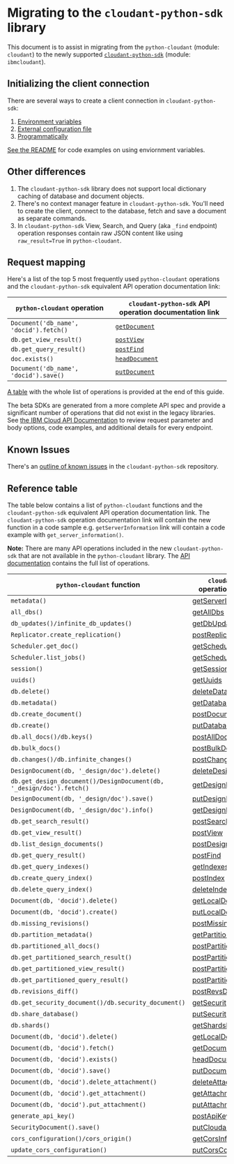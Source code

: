 # Migrating to the `cloudant-python-sdk` library 
This document is to assist in migrating from the `python-cloudant` (module: `cloudant`) to the newly supported [`cloudant-python-sdk`](https://github.com/IBM/cloudant-python-sdk) (module: `ibmcloudant`).

## Initializing the client connection
There are several ways to create a client connection in `cloudant-python-sdk`:
1. [Environment variables](https://github.com/IBM/cloudant-python-sdk#authentication-with-environment-variables)
2. [External configuration file](https://github.com/IBM/cloudant-python-sdk#authentication-with-external-configuration)
3. [Programmatically](https://github.com/IBM/cloudant-python-sdk#programmatic-authentication)

[See the README](https://github.com/IBM/cloudant-python-sdk#code-examples) for code examples on using enviornment variables.

## Other differences
1. The `cloudant-python-sdk` library does not support local dictionary caching of database and document objects.
1. There's no context manager feature in `cloudant-python-sdk`.  You'll need to create the client, connect to the database, fetch and save a document as separate commands.
1. In `cloudant-python-sdk` View, Search, and Query (aka `_find` endpoint) operation responses contain raw JSON content like using `raw_result=True` in `python-cloudant`.

## Request mapping
Here's a list of the top 5 most frequently used `python-cloudant` operations and the `cloudant-python-sdk` equivalent API operation documentation link:

| `python-cloudant` operation           | `cloudant-python-sdk` API operation documentation link |
|---------------------------------------|---------------------------------|
|`Document('db_name', 'docid').fetch()` |[`getDocument`](https://cloud.ibm.com/apidocs/cloudant?code=python#getdocument)|
|`db.get_view_result()`                 |[`postView`](https://cloud.ibm.com/apidocs/cloudant?code=python#postview)|
|`db.get_query_result()`                |[`postFind`](https://cloud.ibm.com/apidocs/cloudant?code=python#postfind)|
| `doc.exists()`                        |[`headDocument`](https://cloud.ibm.com/apidocs/cloudant?code=python#headdocument)|
|`Document('db_name', 'docid').save()`  |[`putDocument`](https://cloud.ibm.com/apidocs/cloudant?code=python#putdocument)|


[A table](#reference-table) with the whole list of operations is provided at the end of this guide.

The beta SDKs are generated from a more complete API spec and provide a significant number of operations that did not exist in the legacy libraries. See [the IBM Cloud API Documentation](https://cloud.ibm.com/apidocs/cloudant) to review request parameter and body options, code examples, and additional details for every endpoint.

## Known Issues
There's an [outline of known issues](https://github.com/IBM/cloudant-python-sdk/blob/master/KNOWN_ISSUES.md) in the `cloudant-python-sdk` repository.

## Reference table
The table below contains a list of `python-cloudant` functions and the `cloudant-python-sdk` equivalent API operation documentation link.  The `cloudant-python-sdk` operation documentation link will contain the new function in a code sample e.g. `getServerInformation` link will contain a code example with `get_server_information()`.

**Note:** There are many API operations included in the new `cloudant-python-sdk` that are not available in the `python-cloudant` library. The [API documentation](https://cloud.ibm.com/apidocs/cloudant?code=python) contains the full list of operations.

| `python-cloudant` function | `cloudant-python-sdk` API operation documentation link |
|-----------------|---------------------|
|`metadata()`|[getServerInformation](https://cloud.ibm.com/apidocs/cloudant?code=python#getserverinformation)|
|`all_dbs()`|[getAllDbs](https://cloud.ibm.com/apidocs/cloudant?code=python#getalldbs)|
|`db_updates()/infinite_db_updates()`|[getDbUpdates](https://cloud.ibm.com/apidocs/cloudant?code=python#getdbupdates)|
|`Replicator.create_replication()`|[postReplicate](https://cloud.ibm.com/apidocs/cloudant?code=python#postreplicate)|
|`Scheduler.get_doc()`|[getSchedulerDocument](https://cloud.ibm.com/apidocs/cloudant?code=python#getschedulerdocument)|
|`Scheduler.list_jobs()`|[getSchedulerJobs](https://cloud.ibm.com/apidocs/cloudant?code=python#getschedulerjobs)|
|`session()`|[getSessionInformation](https://cloud.ibm.com/apidocs/cloudant?code=python#getsessioninformation)|
|`uuids()`|[getUuids](https://cloud.ibm.com/apidocs/cloudant?code=python#getuuids)|
|`db.delete()`|[deleteDatabase](https://cloud.ibm.com/apidocs/cloudant?code=python#deletedatabase)|
|`db.metadata()`|[getDatabaseInformation](https://cloud.ibm.com/apidocs/cloudant?code=python#getdatabaseinformation)|
|`db.create_document()`|[postDocument](https://cloud.ibm.com/apidocs/cloudant?code=python#postdocument)|
|`db.create()`|[putDatabase](https://cloud.ibm.com/apidocs/cloudant?code=python#putdatabase)|
|`db.all_docs()/db.keys()`|[postAllDocs](https://cloud.ibm.com/apidocs/cloudant?code=python#postalldocs)|
|`db.bulk_docs()`|[postBulkDocs](https://cloud.ibm.com/apidocs/cloudant?code=python#postbulkdocs)|
|`db.changes()/db.infinite_changes()`|[postChanges](https://cloud.ibm.com/apidocs/cloudant?code=python#postchanges)|
|`DesignDocument(db, '_design/doc').delete()`|[deleteDesignDocument](https://cloud.ibm.com/apidocs/cloudant?code=python#deletedesigndocument)|
|`db.get_design_document()/DesignDocument(db, '_design/doc').fetch()`|[getDesignDocument](https://cloud.ibm.com/apidocs/cloudant?code=python#getdesigndocument)|
|`DesignDocument(db, '_design/doc').save()`|[putDesignDocument](https://cloud.ibm.com/apidocs/cloudant?code=python#putdesigndocument)|
|`DesignDocument(db, '_design/doc').info()`|[getDesignDocumentInformation](https://cloud.ibm.com/apidocs/cloudant?code=python#getdesigndocumentinformation)|
|`db.get_search_result()`|[postSearch](https://cloud.ibm.com/apidocs/cloudant?code=python#postsearch)|
|`db.get_view_result()`|[postView](https://cloud.ibm.com/apidocs/cloudant?code=python#postview)|
|`db.list_design_documents()`|[postDesignDocs](https://cloud.ibm.com/apidocs/cloudant?code=python#postdesigndocs)|
|`db.get_query_result()`|[postFind](https://cloud.ibm.com/apidocs/cloudant?code=python#postfind)|
|`db.get_query_indexes()`|[getIndexesInformation](https://cloud.ibm.com/apidocs/cloudant?code=python#getindexesinformation)|
|`db.create_query_index()`|[postIndex](https://cloud.ibm.com/apidocs/cloudant?code=python#postindex)|
|`db.delete_query_index()`|[deleteIndex](https://cloud.ibm.com/apidocs/cloudant?code=python#deleteindex)|
|`Document(db, 'docid').delete()`|[getLocalDocument](https://cloud.ibm.com/apidocs/cloudant?code=python#getlocaldocument)|
|`Document(db, 'docid').create()`|[putLocalDocument](https://cloud.ibm.com/apidocs/cloudant?code=python#putlocaldocument)|
|`db.missing_revisions()`|[postMissingRevs](https://cloud.ibm.com/apidocs/cloudant?code=python#postmissingrevs)|
|`db.partition_metadata()`|[getPartitionInformation](https://cloud.ibm.com/apidocs/cloudant?code=python#getpartitioninformation)|
|`db.partitioned_all_docs()`|[postPartitionAllDocs](https://cloud.ibm.com/apidocs/cloudant?code=python#postpartitionalldocs)|
|`db.get_partitioned_search_result()`|[postPartitionSearch](https://cloud.ibm.com/apidocs/cloudant?code=python#postpartitionsearch)|
|`db.get_partitioned_view_result()`|[postPartitionView](https://cloud.ibm.com/apidocs/cloudant?code=python#postpartitionview)|
|`db.get_partitioned_query_result()`|[postPartitionFind](https://cloud.ibm.com/apidocs/cloudant?code=python#postpartitionfind)|
|`db.revisions_diff()`|[postRevsDiff](https://cloud.ibm.com/apidocs/cloudant?code=python#postrevsdiff)|
|`db.get_security_document()/db.security_document()`|[getSecurity](https://cloud.ibm.com/apidocs/cloudant?code=python#getsecurity)|
|`db.share_database()`|[putSecurity](https://cloud.ibm.com/apidocs/cloudant?code=python#putsecurity)|
|`db.shards()`|[getShardsInformation](https://cloud.ibm.com/apidocs/cloudant?code=python#getshardsinformation)|
|`Document(db, 'docid').delete()`|[getLocalDocument](https://cloud.ibm.com/apidocs/cloudant?code=python#getlocaldocument)|
|`Document(db, 'docid').fetch()`|[getDocument](https://cloud.ibm.com/apidocs/cloudant?code=python#getdocument)|
|`Document(db, 'docid').exists()`|[headDocument](https://cloud.ibm.com/apidocs/cloudant?code=python#headdocument)|
|`Document(db, 'docid').save()`|[putDocument](https://cloud.ibm.com/apidocs/cloudant?code=python#putdocument)|
|`Document(db, 'docid').delete_attachment()`|[deleteAttachment](https://cloud.ibm.com/apidocs/cloudant?code=python#deleteattachment)|
|`Document(db, 'docid').get_attachment()`|[getAttachment](https://cloud.ibm.com/apidocs/cloudant?code=python#getattachment)|
|`Document(db, 'docid').put_attachment()`|[putAttachment](https://cloud.ibm.com/apidocs/cloudant?code=python#putattachment)|
|`generate_api_key()`|[postApiKeys](https://cloud.ibm.com/apidocs/cloudant?code=python#postapikeys)|
|`SecurityDocument().save()`|[putCloudantSecurityConfiguration](https://cloud.ibm.com/apidocs/cloudant?code=python#putcloudantsecurityconfiguration)|
|`cors_configuration()/cors_origin()`|[getCorsInformation](https://cloud.ibm.com/apidocs/cloudant?code=python#getcorsinformation)|
|`update_cors_configuration()`|[putCorsConfiguration](https://cloud.ibm.com/apidocs/cloudant?code=python#putcorsconfiguration)|
